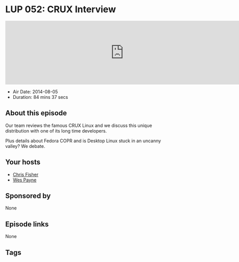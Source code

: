 # LUP 052: CRUX Interview

<iframe src="https://player.fireside.fm/v2/RUkczH-V+zSv05QL3?theme=dark" width="740" height="200" frameborder="0" scrolling="no"></iframe>

* Air Date: 2014-08-05
* Duration: 84 mins 37 secs

## About this episode

Our team reviews the famous CRUX Linux and we discuss this unique distribution with one of its long time developers.

Plus details about Fedora COPR and is Desktop Linux stuck in an uncanny valley? We debate.

## Your hosts
* [Chris Fisher](https://linuxunplugged.com/hosts/chrislas)
* [Wes Payne](https://linuxunplugged.com/hosts/wes)

## Sponsored by

None



## Episode links

None



## Tags

